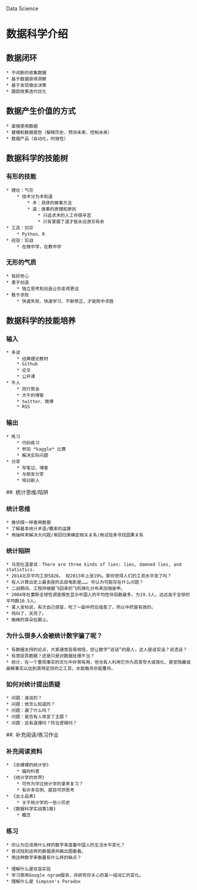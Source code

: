 Data Science

# 数据科学介绍
## 数据闭环
    * 不间断的收集数据
    * 基于数据获得洞察
    * 基于发现做出决策
    * 跟踪效果迭代优化
    
    
## 数据产生价值的方式
    * 直接使用数据
    * 建模和数据报告（解释历史、预测未来、控制未来）
    * 数据产品（自动化，时效性）

## 数据科学的技能树
### 有形的技能
    * 理论：气宗
        * 技术分为术和道
            * 术：具体的做事方法
            * 道：做事的原理和原则
                * 只追求术的人工作很辛苦
                * 只有掌握了道才能永远游刃有余
    * 工具：剑宗
        * Python、R
    * 经验：实战
        * 在做中学，在教中学
### 无形的气质
    * 有好奇心
    * 勇于创造
        * 独立思考和创造让你走得更远
    * 敢于求败
        * 快速失败、快速学习、不断修正，才能败中求胜
        
## 数据科学的技能培养
### 输入
    * 多读
        * 经典理论教材
        * Github
        * 论文
        * 公开课
    * 牛人
        * 同行聚会
        * 大牛的博客
        * twitter、微博
        * RSS
### 输出
    * 练习
        * 代码练习
        * 参加 *kaggle* 比赛
        * 解决实际问题
    * 分享
        * 写笔记、博客
        * 与朋友分享
        * 培训新人
        
##. 统计思维/陷阱
### 统计思维
    * 像侦探一样善用数据
    * 了解基本统计术语/概率的运算
    * 用抽样来解决大问题/用回归来确定相关关系/用试验来寻找因果关系
### 统计陷阱
    * 马克吐温曾说：There are three kinds of lies: lies, damned lies, and statistics.
    * 2014北京平均工资5826， 较2013年上涨19%。那你觉得人们的工资水平涨了吗？
    * 有人计算出史上最卖座的五部电影是……。你认为可能存在什么问题？
    * 二战期间，工程师根据飞回来的飞机弹孔分布来加强装甲。
    * 2004年杜蕾斯全球性调查报告显示中国人的平均性伴侣数最多，为19.3人，远远高于全球的平均数10.5人。
    * 某人发帖说，有次自己感冒，吃了一副中药后痊愈了，所以中药是有效的。
    * 鸡叫了，天亮了。
    * 蜘蛛的耳朵在脚上。
### 为什么很多人会被统计数字骗了呢？
    * 有数据支持的论点，大家通常容易相信，但让数字“说话”的是人，这人是说实话？说谎话？
    * 有意捉弄数据？还是只是对数据处理不当？
    * 统计，在一个重视事实的文化中非常有用，但也有人利用它作为恶意夸大或简化、甚至隐藏或曲解事实以达到其特定目的之工具，水能载舟亦能覆舟。
### 如何对统计提出质疑
    * 问题：谁说的？
    * 问题：他怎么知道的？
    * 问题：漏了什么吗？
    * 问题：是否有人改变了主题？
    * 问题：这有道理吗？符合逻辑吗？
    
##. 补充阅读/练习作业
    
### 补充阅读资料
    * 《赤裸裸的统计学》
        * 偏向科普
    * 《统计学的世界》
        * 可作为学过统计学的拿来复习？
        * 有许多实例、题目可供思考
    * 《女士品茶》
        * 关于统计学的一些小历史
    * 《数据科学实战第1章》
        * 概念
### 练习
    * 你认为应该用什么样的数字来度量中国人的生活水平变化？
    * 尝试找到这样的数据源并画出图看看。
    * 用这种数字来衡量有什么样的缺点？
    
    * 理解什么是双盲实验
    * 学习使用Google ngram服务，并研究你关心的某一组词汇的变化。
    * 理解什么是 Simpson's Paradox















                
                